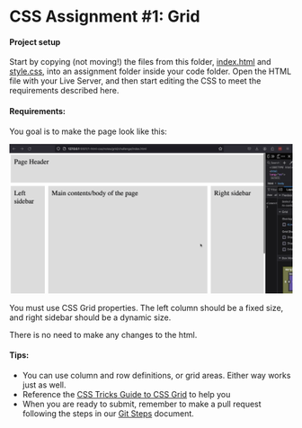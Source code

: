 # CSS Assignment #1: Grid

#### Project setup

Start by copying (not moving!) the files from this folder, [index.html](index.html) and [style.css](style.css), into an assignment folder inside your code folder. Open the HTML file with your Live Server, and then start editing the CSS to meet the requirements described here.

#### Requirements:

You goal is to make the page look like this:

![CSS Grid layout with header and footer, and left and right sidebars](./grid-solution.gif)

You must use CSS Grid properties. The left column should be a fixed size, and right sidebar should be a dynamic size.

There is no need to make any changes to the html.

#### Tips:

-   You can use column and row definitions, or grid areas. Either way works just as well.
-   Reference the [CSS Tricks Guide to CSS Grid](https://css-tricks.com/snippets/css/complete-guide-grid/) to help you
-   When you are ready to submit, remember to make a pull request following the steps in our [Git Steps](../../../git-steps.md) document.
